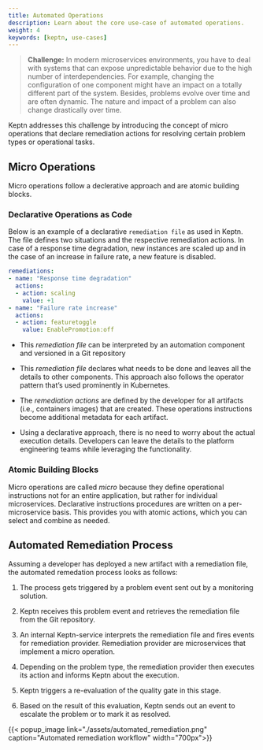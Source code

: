 ```yaml
---
title: Automated Operations
description: Learn about the core use-case of automated operations.
weight: 4
keywords: [keptn, use-cases]
---
```


> **Challenge:** In modern microservices environments, you have to deal with systems that can expose unpredictable behavior due to the high number of interdependencies. For example, changing the configuration of one component might have an impact on a totally different part of the system. Besides, problems evolve over time and are often dynamic. The nature and impact of a problem can also change drastically over time.

Keptn addresses this challenge by introducing the concept of micro operations that declare remediation actions for resolving certain problem types or operational tasks.

## Micro Operations

Micro operations follow a declerative approach and are atomic building blocks.

### Declarative Operations as Code

Below is an example of a declarative `remediation file` as used in Keptn. The file defines two situations and the respective remediation actions. In case of a response time degradation, new instances are scaled up and in the case of an increase in failure rate, a new feature is disabled.

```yaml
remediations:
- name: "Response time degradation"
  actions:
  - action: scaling
    value: +1
- name: "Failure rate increase"
  actions:
  - action: featuretoggle
    value: EnablePromotion:off
```

* This *remediation file* can be interpreted by an automation component and versioned in a Git repository

* This *remediation file* declares what needs to be done and leaves all the details to other components. This approach also follows the operator pattern that’s used prominently in Kubernetes.

* The *remediation actions* are defined by the developer for all artifacts (i.e., containers images) that are created. These operations instructions become additional metadata for each artifact.

* Using a declarative approach, there is no need to worry about the actual execution details. Developers can leave the details to the platform engineering teams while leveraging the functionality.

### Atomic Building Blocks

Micro operations are called *micro* because they define operational instructions not for an entire application, but rather for individual microservices. Declarative instructions procedures are written on a per-microservice basis. This provides you with atomic actions, which you can select and combine as needed.

## Automated Remediation Process

Assuming a developer has deployed a new artifact with a remediation file, the automated remedation process looks as follows:

1. The process gets triggered by a problem event sent out by a monitoring solution.

1. Keptn receives this problem event and retrieves the remediation file from the Git repository.

1. An internal Keptn-service interprets the remediation file and fires events for remediation provider. Remediation provider are microservices that implement a micro operation. 

1. Depending on the problem type, the remediation provider then executes its action and informs Keptn about the execution. 

1. Keptn triggers a re-evaluation of the quality gate in this stage. 

1. Based on the result of this evaluation, Keptn sends out an event to escalate the problem or to mark it as resolved.

  {{< popup_image
  link="./assets/automated_remediation.png"
  caption="Automated remediation workflow"
  width="700px">}}

